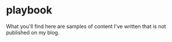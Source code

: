 # playbook

What you'll find here are samples of content I've written that is not published on my blog.


